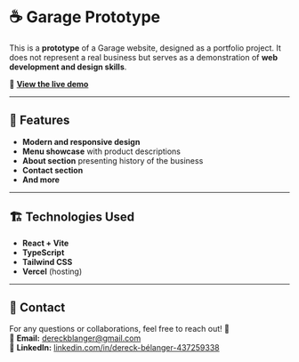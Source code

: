 # ☕ Garage Prototype

This is a **prototype** of a Garage website, designed as a portfolio project. It does not represent a real business but serves as a demonstration of **web development and design skills**.

🔗 **[View the live demo](https://garage-website-alpha.vercel.app)**

---

## 📌 Features

- **Modern and responsive design**  
- **Menu showcase** with product descriptions  
- **About section** presenting history of the business
- **Contact section**
- **And more**

---

## 🏗️ Technologies Used

- **React + Vite**  
- **TypeScript**  
- **Tailwind CSS**   
- **Vercel** (hosting)  

---

## 👤 Contact

For any questions or collaborations, feel free to reach out! 🚀  
📧 **Email:** [dereckblanger@gmail.com](mailto:dereckblanger@gmail.com)  
💼 **LinkedIn:** [linkedin.com/in/dereck-bélanger-437259338](https://www.linkedin.com/in/dereck-bélanger-437259338/)
